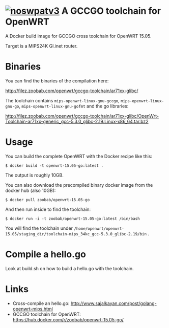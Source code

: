[![noswpatv3](http://zoobab.wdfiles.com/local--files/start/noupcv3.jpg)](https://ffii.org/donate-now-to-save-europe-from-software-patents-says-ffii/)
A GCCGO toolchain for OpenWRT
=============================

A Docker build image for GCCGO cross toolchain for OpenWRT 15.05.

Target is a MIPS24K Gl.inet router.

Binaries
========

You can find the binaries of the compilation here:

http://filez.zoobab.com/openwrt/gccgo-toolchain/ar71xx-glibc/

The toolchain contains `mips-openwrt-linux-gnu-gccgo`, `mips-openwrt-linux-gnu-go`, `mips-openwrt-linux-gnu-gofmt` and the go libraries:

http://filez.zoobab.com/openwrt/gccgo-toolchain/ar71xx-glibc/OpenWrt-Toolchain-ar71xx-generic_gcc-5.3.0_glibc-2.19.Linux-x86_64.tar.bz2

Usage
=====

You can build the complete OpenWRT with the Docker recipe like this:

```
$ docker build -t openwrt-15.05-go:latest .
```

The output is roughly 10GB.

You can also download the precompiled binary docker image from the docker hub (also 10GB):

```
$ docker pull zoobab/openwrt-15.05-go
```

And then run inside to find the toolchain:

```
$ docker run -i -t zoobab/openwrt-15.05-go:latest /bin/bash
```

You will find the toolchain under `/home/openwrt/openwrt-15.05/staging_dir/toolchain-mips_34kc_gcc-5.3.0_glibc-2.19/bin` .

Compile a hello.go
==================

Look at build.sh on how to build a hello.go with the toolchain.

Links
=====

* Cross-compile an hello.go: http://www.sajalkayan.com/post/golang-openwrt-mips.html
* GCCGO toolchain for OpenWRT: https://hub.docker.com/r/zoobab/openwrt-15.05-go/
